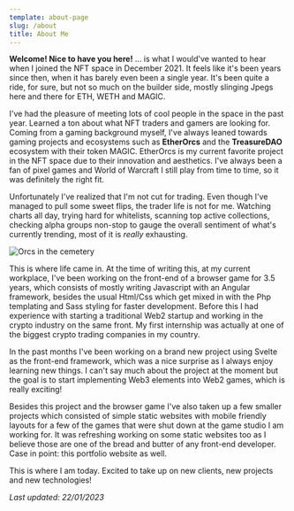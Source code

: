 ```yaml
---
template: about-page
slug: /about
title: About Me
---
```

**Welcome! Nice to have you here!** ... is what I would've wanted to hear when I joined the NFT space in December 2021. It feels like it's been years since then, when it has barely even been a single year. It's been quite a ride, for sure, but not so much on the builder side, mostly slinging Jpegs here and there for ETH, WETH and MAGIC.

I've had the pleasure of meeting lots of cool people in the space in the past year. Learned a ton about what NFT traders and gamers are looking for. Coming from a gaming background myself, I've always leaned towards gaming projects and ecosystems such as **EtherOrcs** and the **TreasureDAO** ecosystem with their token MAGIC. EtherOrcs is my current favorite project in the NFT space due to their innovation and aesthetics. I've always been a fan of pixel games and World of Warcraft I still play from time to time, so it was definitely the right fit.

Unfortunately I've realized that I'm not cut for trading. Even though I've managed to pull some sweet flips, the trader life is not for me. Watching charts all day, trying hard for whitelists, scanning top active collections, checking alpha groups non-stop to gauge the overall sentiment of what's currently trending, most of it is *really* exhausting.

![Orcs in the cemetery](/assets/cemetery.png "Orcs in the cemetery")

This is where life came in. At the time of writing this, at my current workplace, I've been working on the front-end of a browser game for 3.5 years, which consists of mostly writing Javascript with an Angular framework, besides the usual Html/Css which get mixed in with the Php templating and Sass styling for faster development. Before this I had experience with starting a traditional Web2 startup and working in the crypto industry on the same front. My first internship was actually at one of the biggest crypto trading companies in my country.

I﻿n the past months I've been working on a brand new project using Svelte as the front-end framework, which was a nice surprise as I always enjoy learning new things. I can't say much about the project at the moment but the goal is to start implementing Web3 elements into Web2 games, which is really exciting!

B﻿esides this project and the browser game I've also taken up a few smaller projects which consisted of simple static websites with mobile friendly layouts for a few of the games that were shut down at the game studio I am working for. It was refreshing working on some static websites too as I believe those are one of the bread and butter of any front-end developer. Case in point: this portfolio website as well.

This is where I am today. Excited to take up on new clients, new projects and new technologies!

*Last updated: 22/01/2023*
